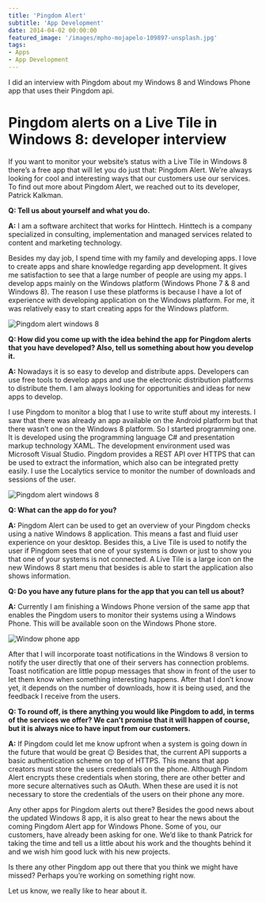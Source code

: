 ```yaml
---
title: 'Pingdom Alert'
subtitle: 'App Development'
date: 2014-04-02 00:00:00
featured_image: '/images/mpho-mojapelo-109897-unsplash.jpg'
tags:
- Apps
- App Development
---
```


I did an interview with Pingdom about my Windows 8 and Windows Phone app that uses their Pingdom api.

# Pingdom alerts on a Live Tile in Windows 8: developer interview

If you want to monitor your website’s status with a Live Tile in Windows 8 there’s a free app that will let you do just that: Pingdom Alert. We’re always looking for cool and interesting ways that our customers use our services. To find out more about Pingdom Alert, we reached out to its developer, Patrick Kalkman.

**Q:  Tell us about yourself and what you do.**

**A:** I am a software architect that works for Hinttech. Hinttech is a company specialized in consulting, implementation and managed services related to content and marketing technology.

Besides my day job, I spend time with my family and developing apps. I love to create apps and share knowledge regarding app development. It gives me satisfaction to see that a large number of people are using my apps. I develop apps mainly on the Windows platform (Windows Phone 7 & 8 and Windows 8). The reason I use these platforms is because I have a lot of experience with developing application on the Windows platform. For me, it was relatively easy to start creating apps for the Windows platform.

![Pingdom alert windows 8](../../../images/Pingdom-alert-windows-8.png)

**Q: How did you come up with the idea behind the app for Pingdom alerts that you have developed? Also, tell us something about how you develop it.**

**A:** Nowadays it is so easy to develop and distribute apps. Developers can use free tools to develop apps and use the electronic distribution platforms to distribute them. I am always looking for opportunities and ideas for new apps to develop.

I use Pingdom to monitor a blog that I use to write stuff about my interests. I saw that there was already an app available on the Android platform but that there wasn’t one on the Windows 8 platform. So I started programming one. It is developed using the programming language C# and presentation markup technology XAML. The development environment used was Microsoft Visual Studio. Pingdom provides a REST API over HTTPS that can be used to extract the information, which also can be integrated pretty easily. I use the Localytics service to monitor the number of downloads and sessions of the user.

![Pingdom alert windows 8](../../../images/win8.jpg)

**Q: What can the app do for you?**

**A:** Pingdom Alert can be used to get an overview of your Pingdom checks using a native Windows 8 application. This means a fast and fluid user experience on your desktop. Besides this, a Live Tile is used to notify the user if Pingdom sees that one of your systems is down or just to show you that one of your systems is not connected. A Live Tile is a large icon on the new Windows 8 start menu that besides is able to start the application also shows information.

**Q: Do you have any future plans for the app that you can tell us about?**

**A:** Currently I am finishing a Windows Phone version of the same app that enables the Pingdom users to monitor their systems using a Windows Phone. This will be available soon on the Windows Phone store.

![Window phone app](../../../images/Window-phone-app.png)

After that I will incorporate toast notifications in the Windows 8 version to notify the user directly that one of their servers has connection problems. Toast notification are little popup messages that show in front of the user to let them know when something interesting happens. After that I don’t know yet, it depends on the number of downloads, how it is being used, and the feedback I receive from the users.

**Q: To round off, is there anything you would like Pingdom to add, in terms of the services we offer? We can’t promise that it will happen of course, but it is always nice to have input from our customers.**

**A:** If Pingdom could let me know upfront when a system is going down in the future that would be great 😉 Besides that, the current API supports a basic authentication scheme on top of HTTPS. This means that app creators must store the users credentials on the phone. Although Pindom Alert encrypts these credentials when storing, there are other better and more secure alternatives such as OAuth. When these are used it is not necessary to store the credentials of the users on their phone any more.

Any other apps for Pingdom alerts out there?
Besides the good news about the updated Windows 8 app, it is also great to hear the news about the coming Pingdom Alert app for Windows Phone. Some of you, our customers, have already been asking for one.  We’d like to thank Patrick for taking the time and tell us a little about his work and the thoughts behind it and we wish him good luck with his new projects.

Is there any other Pingdom app out there that you think we might have missed? Perhaps you’re working on something right now.

Let us know, we really like to hear about it.